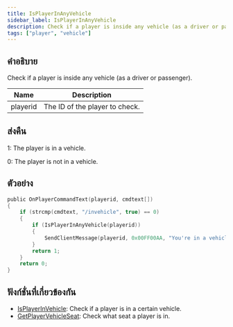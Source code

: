 ```yaml
---
title: IsPlayerInAnyVehicle
sidebar_label: IsPlayerInAnyVehicle
description: Check if a player is inside any vehicle (as a driver or passenger).
tags: ["player", "vehicle"]
---
```


## คำอธิบาย

Check if a player is inside any vehicle (as a driver or passenger).

| Name     | Description                    |
| -------- | ------------------------------ |
| playerid | The ID of the player to check. |

## ส่งคืน

1: The player is in a vehicle.

0: The player is not in a vehicle.

## ตัวอย่าง

```c
public OnPlayerCommandText(playerid, cmdtext[])
{
    if (strcmp(cmdtext, "/invehicle", true) == 0)
    {
        if (IsPlayerInAnyVehicle(playerid))
        {
            SendClientMessage(playerid, 0x00FF00AA, "You're in a vehicle.");
        }
        return 1;
    }
    return 0;
}
```

## ฟังก์ชั่นที่เกี่ยวข้องกัน

- [IsPlayerInVehicle](../../scripting/functions/IsPlayerInVehicle.md): Check if a player is in a certain vehicle.
- [GetPlayerVehicleSeat](../../scripting/functions/GetPlayerVehicleSeat.md): Check what seat a player is in.
